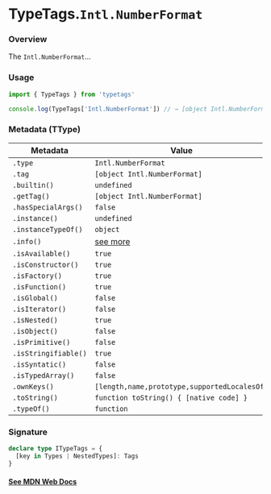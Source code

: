 # TypeTags.`Intl.NumberFormat`

### Overview

The `Intl.NumberFormat`...

### Usage

```js
import { TypeTags } from 'typetags'

console.log(TypeTags['Intl.NumberFormat']) // → [object Intl.NumberFormat]
```

### Metadata (TType)

| Metadata             | Value                                        |
| -------------------- | -------------------------------------------- |
| `.type`              | `Intl.NumberFormat`                          |
| `.tag`               | `[object Intl.NumberFormat]`                 |
| `.builtin()`         | `undefined`                                  |
| `.getTag()`          | `[object Intl.NumberFormat]`                 |
| `.hasSpecialArgs()`  | `false`                                      |
| `.instance()`        | `undefined`                                  |
| `.instanceTypeOf()`  | `object`                                     |
| `.info()`            | [see more]()                                 |
| `.isAvailable()`     | `true`                                       |
| `.isConstructor()`   | `true`                                       |
| `.isFactory()`       | `true`                                       |
| `.isFunction()`      | `true`                                       |
| `.isGlobal()`        | `false`                                      |
| `.isIterator()`      | `false`                                      |
| `.isNested()`        | `true`                                       |
| `.isObject()`        | `false`                                      |
| `.isPrimitive()`     | `false`                                      |
| `.isStringifiable()` | `true`                                       |
| `.isSyntatic()`      | `false`                                      |
| `.isTypedArray()`    | `false`                                      |
| `.ownKeys()`         | `[length,name,prototype,supportedLocalesOf]` |
| `.toString()`        | `function toString() { [native code] }`      |
| `.typeOf()`          | `function`                                   |

### Signature

```ts
declare type ITypeTags = {
  [key in Types | NestedTypes]: Tags
}
```

#### [See MDN Web Docs](https://developer.mozilla.org/en-US/docs/Web/API/AbortController)
